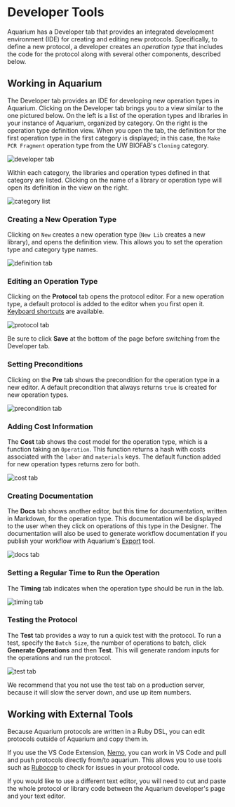 # Developer Tools

Aquarium has a Developer tab that provides an integrated development environment (IDE) for creating and editing new protocols. Specifically, to define a new protocol, a developer creates an _operation type_ that includes the code for the protocol along with several other components, described below.

## Working in Aquarium

The Developer tab provides an IDE for developing new operation types in Aquarium.
Clicking on the Developer tab brings you to a view similar to the one pictured below.
On the left is a list of the operation types and libraries in your instance of Aquarium, organized by category.
On the right is the operation type definition view.
When you open the tab, the definition for the first operation type in the first category is displayed; in this case, the `Make PCR Fragment` operation type from the UW BIOFAB's `Cloning` category.

<img src="docs/protocol_developer/images/developer_tab.png"
     alt="developer tab"
     max-width="100%">

Within each category, the libraries and operation types defined in that category are listed.
Clicking on the name of a library or operation type will open its definition in the view on the right.

<img src="docs/protocol_developer/images/category_list.png"
     alt="category list"
     style="max-width: 200px">

### Creating a New Operation Type 

Clicking on `New` creates a new operation type (`New Lib` creates a new library), and opens the definition view.
This allows you to set the operation type and category type names.

<img src="docs/protocol_developer/images/definition_tab.png"
     alt="definition tab"
     max-width="400px">

### Editing an Operation Type

Clicking on the **Protocol** tab opens the protocol editor.
For a new operation type, a default protocol is added to the editor when you first open it.
[Keyboard shortcuts](https://github.com/ajaxorg/ace/wiki/Default-Keyboard-Shortcuts) are available.

<img src="docs/protocol_developer/images/protocol_tab.png"
     alt="protocol tab"
     max-width="400px">

Be sure to click **Save** at the bottom of the page before switching from the Developer tab.

### Setting Preconditions

Clicking on the **Pre** tab shows the precondition for the operation type in a new editor.
A default precondition that always returns `true` is created for new operation types.

<img src="docs/protocol_developer/images/pre_tab.png"
     alt="precondition tab"
     style="max-width: 500px">

### Adding Cost Information

The **Cost** tab shows the cost model for the operation type, which is a function taking an `Operation`.
This function returns a hash with costs associated with the `labor` and `materials` keys.
The default function added for new operation types returns zero for both.

<img src="docs/protocol_developer/images/cost_tab.png"
     alt="cost tab"
     style="max-width: 500px">

### Creating Documentation 

The **Docs** tab shows another editor, but this time for documentation, written in Markdown, for the operation type.
This documentation will be displayed to the user when they click on operations of this type in the Designer.
The documentation will also be used to generate workflow documentation if you publish your workflow
with Aquarium's <a href="#" onclick="select('Community','Exporting')">Export</a> tool.

<img src="docs/protocol_developer/images/doc_tab.png"
     alt="docs tab"
     style="max-width: 500px">

### Setting a Regular Time to Run the Operation  

The **Timing** tab indicates when the operation type should be run in the lab.

<img src="docs/protocol_developer/images/timing_tab.png"
     alt="timing tab"
    style="max-width: 500px">

### Testing the Protocol 

The **Test** tab provides a way to run a quick test with the protocol.
To run a test, specify the `Batch Size`, the number of operations to batch, click **Generate Operations** and then **Test**.
This will generate random inputs for the operations and run the protocol.

<img src="docs/protocol_developer/images/test_tab.png"
     alt="test tab"
     style="max-width: 500px">

We recommend that you not use the test tab on a production server, because it will slow the server down,
and use up item numbers.

## Working with External Tools

Because Aquarium protocols are written in a Ruby DSL, you can edit protocols outside of Aquarium and copy them in.

If you use the VS Code Extension, [Nemo](https://github.com/klavinslab/nemo), you can work in VS Code and pull and push protocols directly from/to aquarium.
This allows you to use tools such as [Rubocop](https://rubocop.readthedocs.io/en/latest/) to check for issues in your protocol code.

If you would like to use a different text editor, you will need to cut and paste the whole protocol or library code between the Aquarium developer's page and your text editor.